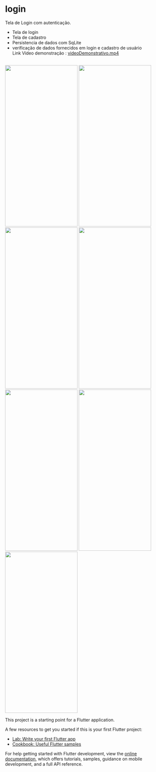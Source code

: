 # login

Tela de Login com autenticação.

- Tela de login
- Tela de cadastro
- Persistencia de dados com SqLite
- verificação de dados fornecidos em login e cadastro de usuário<br>
Link Vídeo demonstração : <a href="https://user-images.githubusercontent.com/55851020/184013667-f353e8e0-d232-4cb0-acac-e62495e89db1.mp4" target="_blank">videoDemonstrativo.mp4</a>
<div style="display: inline_block"><br>
  <img src="https://user-images.githubusercontent.com/55851020/184015072-c5e484a1-7f85-41bb-93e4-bbe1005709ef.jpg" width="236" height="525">
  <img src="https://user-images.githubusercontent.com/55851020/184015090-ab62fb0d-20d0-4620-b98d-cdcec65444d7.jpg" width="236" height="525">
  <img src="https://user-images.githubusercontent.com/55851020/184015102-6e69eebc-4c6d-4992-8176-09fd67cc334d.jpg" width="236" height="525">
  <img src="https://user-images.githubusercontent.com/55851020/184015158-3f9f8238-d86c-4f8a-a424-07eecfc1e96a.jpg" width="236" height="525">
  <img src="https://user-images.githubusercontent.com/55851020/184015140-6b5d9375-a51b-40e1-870d-7215e8ed65ee.jpg" width="236" height="525">
  <img src="https://user-images.githubusercontent.com/55851020/184015151-acbca184-1a7b-479d-9a65-a7a40f4e18c7.jpg" width="236" height="525">
  <img src="https://user-images.githubusercontent.com/55851020/184015155-ffa6426c-2de5-4d74-a240-f96a44857fa6.jpg" width="236" height="525">
</div>

This project is a starting point for a Flutter application.

A few resources to get you started if this is your first Flutter project:

- [Lab: Write your first Flutter app](https://docs.flutter.dev/get-started/codelab)
- [Cookbook: Useful Flutter samples](https://docs.flutter.dev/cookbook)

For help getting started with Flutter development, view the
[online documentation](https://docs.flutter.dev/), which offers tutorials,
samples, guidance on mobile development, and a full API reference.
